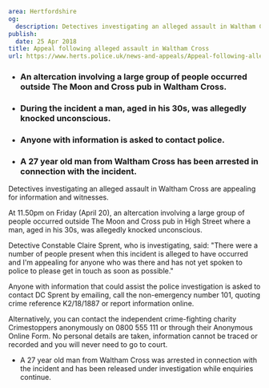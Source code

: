 ```yaml
area: Hertfordshire
og:
  description: Detectives investigating an alleged assault in Waltham Cross are appealing for information and witnesses.
publish:
  date: 25 Apr 2018
title: Appeal following alleged assault in Waltham Cross
url: https://www.herts.police.uk/news-and-appeals/Appeal-following-alleged-assault-in-Waltham-Cross-0120K
```

* ### An altercation involving a large group of people occurred outside The Moon and Cross pub in Waltham Cross.

 * ### During the incident a man, aged in his 30s, was allegedly knocked unconscious.

 * ### Anyone with information is asked to contact police.

 * ### A 27 year old man from Waltham Cross has been arrested in connection with the incident.

Detectives investigating an alleged assault in Waltham Cross are appealing for information and witnesses.

At 11.50pm on Friday (April 20), an altercation involving a large group of people occurred outside The Moon and Cross pub in High Street where a man, aged in his 30s, was allegedly knocked unconscious.

Detective Constable Claire Sprent, who is investigating, said: "There were a number of people present when this incident is alleged to have occurred and I'm appealing for anyone who was there and has not yet spoken to police to please get in touch as soon as possible."

Anyone with information that could assist the police investigation is asked to contact DC Sprent by emailing, call the non-emergency number 101, quoting crime reference K2/18/1887 or report information online.

Alternatively, you can contact the independent crime-fighting charity Crimestoppers anonymously on 0800 555 111 or through their Anonymous Online Form. No personal details are taken, information cannot be traced or recorded and you will never need to go to court.

 * A 27 year old man from Waltham Cross was arrested in connection with the incident and has been released under investigation while enquiries continue.
